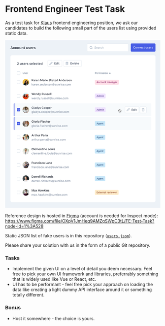 # Frontend Engineer Test Task

As a test task for [Klaus](https://www.klausapp.com) frontend engineering position, we ask our candidates to build the following small part of the users list using provided static data.

<img src="./reference.png" alt="Reference" width="766" />

Reference design is hosted in [Figma](https://www.figma.com/) (account is needed for Inspect mode):
https://www.figma.com/file/OXpV1JmHeq9AMZqSWpC3tL/FE-Test-Task?node-id=1%3A528

Static JSON list of fake users is in this repository ([`users.json`](users.json)).

Please share your solution with us in the form of a public Git repository.

### Tasks

* Implement the given UI on a level of detail you deem necessary. Feel free to pick your own UI framework and libraries, preferrably something that is widely used like Vue or React, etc.
* UI has to be performant - feel free pick your approach on loading the data like creating a light dummy API interface around it or something totally different.

### Bonus
* Host it somewhere - the choice is yours.
